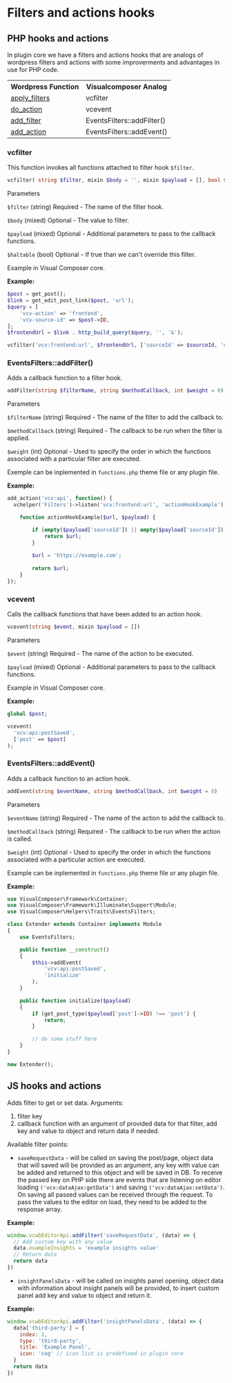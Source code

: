 # Filters and actions hooks

## PHP hooks and actions

In plugin core we have a filters and actions hooks that are analogs of wordpress filters and actions with some improverments and advantages in use for PHP code.

<table>
  <tr>
    <th>Wordpress Function</th>
    <th>Visualcomposer Analog</th>
  </tr>
  <tr>
    <td><a href="https://developer.wordpress.org/reference/functions/apply_filters/" target="_blank">apply_filters</a></td>
    <td>vcfilter</td>
  </tr>
  <tr>
    <td><a href="https://developer.wordpress.org/reference/functions/do_action/" target="_blank">do_action</a></td>
    <td>vcevent</td>
  </tr>
  <tr>
    <td><a href="https://developer.wordpress.org/reference/functions/add_filter/" target="_blank">add_filter</a></td>
    <td>EventsFilters::addFilter()</td>
  </tr>
  <tr>
    <td><a href="https://developer.wordpress.org/reference/functions/add_action/" target="_blank">add_action</a></td>
    <td>EventsFilters::addEvent()</td>
  </tr>  
</table>

### vcfilter

This function invokes all functions attached to filter hook `$filter`.

```php
vcfilter( string $filter, mixin $body = '', mixin $payload = [], bool $haltable = false)
```

Parameters

`$filter` (string) Required - The name of the filter hook.

`$body` (mixed) Optional - The value to filter.

`$payload` (mixed) Optional - Additional parameters to pass to the callback functions.

`$haltable` (bool) Optional - If true than we can't override this filter.

Example in Visual Composer core.

**Example:**
```php
$post = get_post();
$link = get_edit_post_link($post, 'url');
$query = [
    'vcv-action' => 'frontend',
    'vcv-source-id' => $post->ID,
];
$frontendUrl = $link . http_build_query($query, '', '&');

vcfilter('vcv:frontend:url', $frontendUrl, ['sourceId' => $sourceId, 'query' => $query])
```
    
### EventsFilters::addFilter()

Adds a callback function to a filter hook.

```php
addFilter(string $filterName, string $methodCallback, int $weight = 0)
```

Parameters

`$filterName` (string) Required - The name of the filter to add the callback to.

`$methodCallback` (string) Required - The callback to be run when the filter is applied.

`$weight` (int) Optional - Used to specify the order in which the functions associated with a particular filter are executed.

Exemple can be inplemented in `functions.php` theme file or any plugin file.

**Example:**
```php
add_action('vcv:api', function() {
  vchelper('Filters')->listen('vcv:frontend:url', 'actionHookExample');

    function actionHookExample($url, $payload) {

        if (empty($payload['sourceId']) || empty($payload['sourceId'])) {
            return $url;
        }
    
        $url = 'https://example.com';
    
        return $url;
    }
});
```

### vcevent

Calls the callback functions that have been added to an action hook.

```php
vcevent(string $event, mixin $payload = [])
```

Parameters

`$event` (string) Required - The name of the action to be executed.

`$payload` (mixed) Optional - Additional parameters to pass to the callback functions.

Example in Visual Composer core.

**Example:**
```php
global $post;

vcevent(
  'vcv:api:postSaved',
  ['post' => $post]
);
```

### EventsFilters::addEvent()

Adds a callback function to an action hook.

```php
addEvent(string $eventName, string $methodCallback, int $weight = 0)
```

Parameters

`$eventName` (string) Required - The name of the action to add the callback to.

`$methodCallback` (string) Required - The callback to be run when the action is called.

`$weight` (int) Optional - Used to specify the order in which the functions associated with a particular action are executed.

Example can be inplemented in `functions.php` theme file or any plugin file.

**Example:**
```php
use VisualComposer\Framework\Container;
use VisualComposer\Framework\Illuminate\Support\Module;
use VisualComposer\Helpers\Traits\EventsFilters;

class Extender extends Container implements Module
{
    use EventsFilters;

    public function __construct()
    {
        $this->addEvent(
            'vcv:api:postSaved',
            'initialize'
        );
    }

    public function initialize($payload)
    {
        if (get_post_type($payload['post']->ID) !== 'post') {
            return;
        }

        // do some stuff here
    }
}

new Extender();

```
## JS hooks and actions

Adds filter to get or set data. Arguments:
1. filter key
2. callback function with an argument of provided data for that filter, add key and value to object and return data if needed.

Available filter points:
- `saveRequestData` - will be called on saving the post/page, object data that will saved will be provided as an argument, any key with value can be added and returned to this object and will be saved in DB. To receive the passed key on PHP side there are events that are listening on editor loading `('vcv:dataAjax:getData')` and saving `('vcv:dataAjax:setData')`. On saving all passed values can be received through the request. To pass the values to the editor on load, they need to be added to the response array.

**Example:**
```javascript
window.vcwbEditorApi.addFilter('saveRequestData', (data) => {
  // Add custom key with any value
  data.exampleInsights = 'example insights value'
  // Return data
  return data
})
```

- `insightPanelsData` - will be called on insights panel opening, object data with information about insight panels will be provided, to insert custom panel add key and value to object and return it.

**Example:**
```javascript
window.vcwbEditorApi.addFilter('insightPanelsData', (data) => {
  data['third-party'] = {
    index: 1,
    type: 'third-party',
    title: 'Example Panel',
    icon: 'cog' // icon list is predefined in plugin core
  }
  return data
})
```
